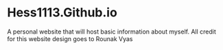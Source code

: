 # Hess1113.Github.io
 A personal website that will host basic information about myself.
 All credit for this website design goes to Rounak Vyas

